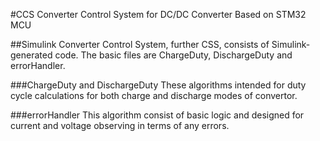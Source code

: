 #CCS
Converter Control System for DC/DC Converter Based on STM32 MCU

##Simulink
Converter Control System, further CSS, consists of Simulink-generated code. The basic files are ChargeDuty, DischargeDuty and errorHandler.

###ChargeDuty and DischargeDuty
These algorithms intended for duty cycle calculations for both charge and discharge modes of convertor.

###errorHandler
This algorithm consist of basic logic and designed for current and voltage observing in terms of any errors.